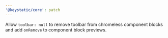 ```yaml
---
'@keystatic/core': patch
---
```


Allow `toolbar: null` to remove toolbar from chromeless component blocks and add `onRemove` to component block previews.
